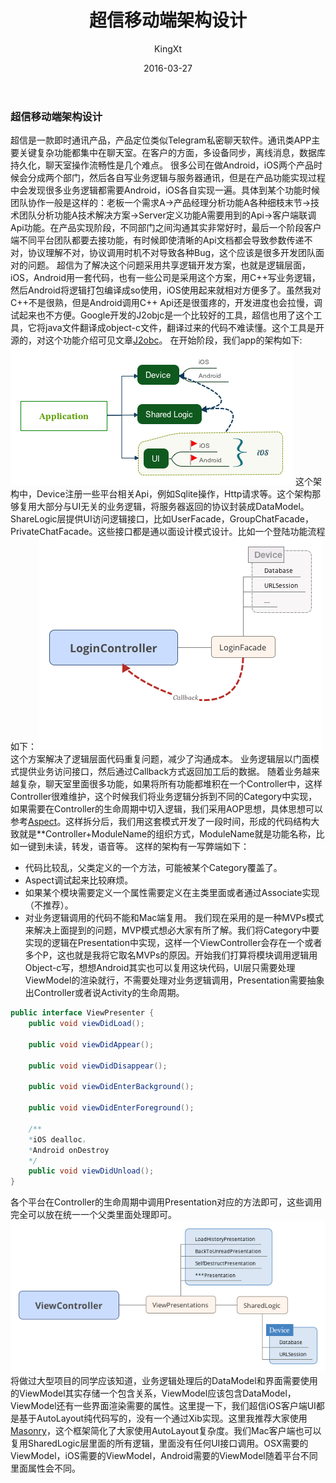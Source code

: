 ﻿---
layout:     post		
title:      "超信移动端架构设计"		
date:       2016-03-27	
author:     "KingXt"		
tags:
    - iOS
---

### 超信移动端架构设计

超信是一款即时通讯产品，产品定位类似Telegram私密聊天软件。通讯类APP主要关键复杂功能都集中在聊天室。在客户的方面，多设备同步，离线消息，数据库持久化，聊天室操作流畅性是几个难点。
很多公司在做Android，iOS两个产品时候会分成两个部门，然后各自写业务逻辑与服务器通讯，但是在产品功能实现过程中会发现很多业务逻辑都需要Android，iOS各自实现一遍。具体到某个功能时候团队协作一般是这样的：老板一个需求A->产品经理分析功能A各种细枝末节->技术团队分析功能A技术解决方案->Server定义功能A需要用到的Api->客户端联调Api功能。在产品实现阶段，不同部门之间沟通其实非常好时，最后一个阶段客户端不同平台团队都要去接功能，有时候即使清晰的Api文档都会导致参数传递不对，协议理解不对，协议调用时机不对导致各种Bug，这个应该是很多开发团队面对的问题。
超信为了解决这个问题采用共享逻辑开发方案，也就是逻辑层面，iOS，Android用一套代码，也有一些公司是采用这个方案，用C++写业务逻辑，然后Android将逻辑打包编译成so使用，iOS使用起来就相对方便多了。虽然我对C++不是很熟，但是Android调用C++ Api还是很蛋疼的，开发进度也会拉慢，调试起来也不方便。Google开发的J2objc是一个比较好的工具，超信也用了这个工具，它将java文件翻译成object-c文件，翻译过来的代码不难读懂。这个工具是开源的，对这个功能介绍可见文章[J2obc](http://kingxt.me/2015/11/05/J2objc/)。
在开始阶段，我们app的架构如下:
<img src="../img/post/app_architecture_1.png"></img>
这个架构中，Device注册一些平台相关Api，例如Sqlite操作，Http请求等。这个架构那够复用大部分与UI无关的业务逻辑，将服务器返回的协议封装成DataModel。ShareLogic层提供UI访问逻辑接口，比如UserFacade，GroupChatFacade，PrivateChatFacade。这些接口都是通以面设计模式设计。比如一个登陆功能流程如下：
<img src="../img/post/LoginController.png"></img>
这个方案解决了逻辑层面代码重复问题，减少了沟通成本。
业务逻辑层以门面模式提供业务访问接口，然后通过Callback方式返回加工后的数据。
随着业务越来越复杂，聊天室里面很多功能，如果将所有功能都堆积在一个Controller中，这样Controller很难维护，这个时候我们将业务逻辑分拆到不同的Category中实现，如果需要在Controller的生命周期中切入逻辑，我们采用AOP思想，具体思想可以参考[Aspect](https://github.com/steipete/Aspects)。这样拆分后，我们用这套模式开发了一段时间，形成的代码结构大致就是**Controller+ModuleName的组织方式，ModuleName就是功能名称，比如一键到未读，转发，语音等。
这样的架构有一写弊端如下：
* 代码比较乱，父类定义的一个方法，可能被某个Category覆盖了。
* Aspect调试起来比较麻烦。
* 如果某个模块需要定义一个属性需要定义在主类里面或者通过Associate实现（不推荐）。
* 对业务逻辑调用的代码不能和Mac端复用。
我们现在采用的是一种MVPs模式来解决上面提到的问题，MVP模式想必大家有所了解。我们将Category中要实现的逻辑在Presentation中实现，这样一个ViewController会存在一个或者多个P，这也就是我将它取名MVPs的原因。开始我们打算将模块调用逻辑用Object-c写，想想Android其实也可以复用这块代码，UI层只需要处理ViewModel的渲染就行，不需要处理对业务逻辑调用，Presentation需要抽象出Controller或者说Activity的生命周期。

``` java
public interface ViewPresenter {
    public void viewDidLoad();

	public void viewDidAppear();

	public void viewDidDisappear();

	public void viewDidEnterBackground();

	public void viewDidEnterForeground();
    
    /**
    *iOS dealloc，
    *Android onDestroy
    */
	public void viewDidUnload();
}
```

各个平台在Controller的生命周期中调用Presentation对应的方法即可，这些调用完全可以放在统一一个父类里面处理即可。
<img src="../img/post/ViewPresentation.png"></img>
将做过大型项目的同学应该知道，业务逻辑处理后的DataModel和界面需要使用的ViewModel其实存储一个包含关系，ViewModel应该包含DataModel，ViewModel还有一些界面渲染需要的属性。这里提一下，我们超信iOS客户端UI都是基于AutoLayout纯代码写的，没有一个通过Xib实现。这里我推荐大家使用[Masonry](https://github.com/SnapKit/Masonry)，这个框架简化了大家使用AutoLayout复杂度。我们Mac客户端也可以复用SharedLogic层里面的所有逻辑，里面没有任何UI接口调用。OSX需要的ViewModel，iOS需要的ViewModel，Android需要的ViewModel随着平台不同里面属性会不同。
